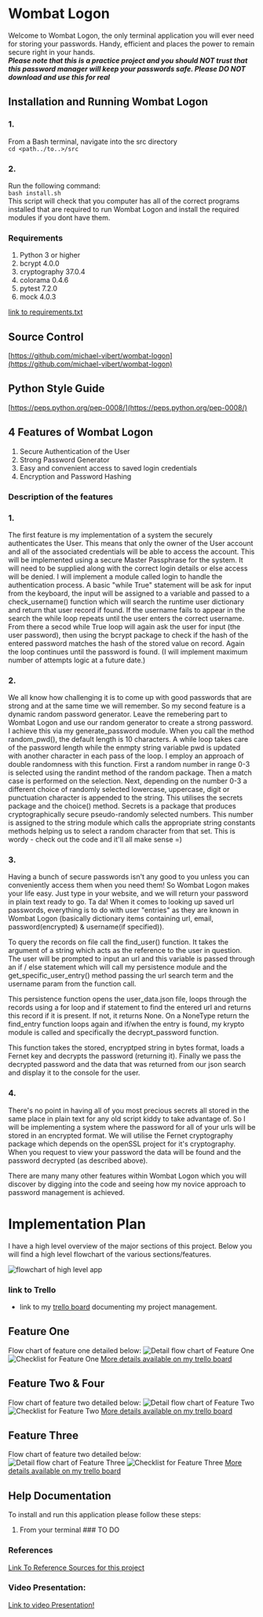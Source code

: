 # Wombat Logon
Welcome to Wombat Logon, the only terminal application you will ever need for storing your passwords. Handy, efficient and places the power to remain secure right in your hands.  
_**Please note that this is a practice project and you should NOT trust that this password manager will keep your
passwords safe. Please DO NOT download and use this for real**_

## Installation and Running Wombat Logon

### 1. 
From a Bash terminal, navigate into the src directory  
``` cd <path../to..>/src ```  
### 2.
Run the following command:  
``` bash install.sh ```  
This script will check that you computer has all of the correct programs installed that are required to run Wombat Logon and install the required modules if you dont have them. 

### Requirements 
1. Python 3 or higher
2. bcrypt 4.0.0
3. cryptography 37.0.4
4. colorama 0.4.6
5. pytest 7.2.0
6. mock 4.0.3  

[link to requirements.txt](./src/requirements.txt)



## Source Control
[https://github.com/michael-vibert/wombat-logon](https://github.com/michael-vibert/wombat-logon)

## Python Style Guide
[https://peps.python.org/pep-0008/](https://peps.python.org/pep-0008/)

## 4 Features of Wombat Logon

1. Secure Authentication of the User
2. Strong Password Generator
3. Easy and convenient access to saved login credentials
4. Encryption and Password Hashing

### Description of the features

### 1.
The first feature is my implementation of a system the securely authenticates the User. This means that only the 
owner of the User account and all of the associated credentials will be able to access the account. This will be
implemented using a secure Master Passphrase for the system. It will need to be supplied along with the correct login
details or else access will be denied. I will implement a module called login to handle the authentication process. 
A basic "while True" statement will be ask for input from the keyboard, the input will be assigned to a variable and passed
to a check_username() function which will search the runtime user dictionary and return that user record if found. If the 
username fails to appear in the search the while loop repeats until the user enters the correct username.  
From there a secod while True loop will again ask the user for input (the user password), then using the bcrypt package to 
check if the hash of the entered password matches the hash of the stored value on record. Again the loop continues 
until the password is found. (I will implement maximum number of attempts logic at a future date.)
### 2. 
We all know how challenging it is to come up with good passwords that are strong and at the same time we will remember. 
So my second feature is a dynamic random password generator. Leave the remebering part to Wombat Logon and use our random 
generator to create a strong password. I achieve this via my generate_password module. When you call the method random_pwd(), the
default length is 10 characters. A while loop takes care of the password length while the enmpty string variable pwd is updated with
another character in each pass of the loop. I employ an approach of double randomness with this function. First a random number
in range 0-3 is selected using the randint method of the random package. Then a match case is performed on the selection. Next, 
depending on the number 0-3 a different choice of randomly selected lowercase, uppercase, digit or punctuation character is appended 
to the string. This utilises the secrets package and the choice() method. Secrets is a package that produces cryptographically 
secure pseudo-randomly selected numbers. This number is assigned to the string module which calls the appropriate string constants
methods helping us to select a random character from that set. This is wordy - check out the code and it'll all make sense =)
### 3. 
Having a bunch of secure passwords isn't any good to you unless you can conveniently access them when you need them! So Wombat Logon makes your 
life easy. Just type in your website, and we will return your password in plain text ready to go. Ta da! When it comes to looking up saved 
url passwords, everything is to do with user "entries" as they are known in Wombat Logon (basically dictionary items containing
url, email, password(encrypted) & username(if specified)).  

To query the records on file call the find_user() function. It takes the argument of 
a string which acts as the reference to the user in question. The user will be prompted to input an url and this variable is passed through an if / 
else statement which will call my persistence module and the get_specific_user_entry() method passing the url search term and the username param from
the function call. 

This persistence function opens the user_data.json file, loops through the records using a for loop and if statement to find the 
entered url and returns this record if it is present. If not, it returns None. On a NoneType return the find_entry function loops again 
and if/when the entry is found, my krypto module is called and specifically the decrypt_password function. 

This function takes the stored, encryptped string in bytes format, loads a Fernet key and decrypts the password (returning it). Finally we pass the decrypted password and the data that was returned
from our json search and display it to the console for the user. 


### 4.
There's no point in having all of you most precious secrets all stored in the same place in plain text for any old script kiddy 
to take advantage of. So I will be implementing a system where the password for all of your urls will be stored in an encrypted format. 
We will utilise the Fernet cryptography package which depends on the openSSL project for it's cryptography. When you request to view
your password the data will be found and the password decrypted (as described above). 

There are many many other features within Wombat Logon which you will discover by digging into the 
code and seeing how my novice approach to password management is achieved.

# Implementation Plan
I have a high level overview of the major sections of this project. 
Below you will find a high level flowchart of the various sections/features.

![flowchart of high level app](./docs/Wombat%20Logon.drawio.png)

### link to Trello
- link to my [trello board](https://trello.com/b/5ibuUPZm) documenting my project management. 

## Feature One

Flow chart of feature one detailed below:
![Detail flow chart of Feature One](./docs/FeatureOne.drawio.png)
![Checklist for Feature One](./docs/checklistF1.png)
[More details available on my trello board](https://trello.com/b/5ibuUPZm)

## Feature Two & Four

Flow chart of feature two detailed below:
![Detail flow chart of Feature Two](./docs/FlowChartFeatureTwo.drawio.png)
![Checklist for Feature Two](./docs/checklistF2.png)
[More details available on my trello board](https://trello.com/b/5ibuUPZm)

## Feature Three

Flow chart of feature two detailed below:
![Detail flow chart of Feature Three](./docs/Wombat%20Logon%20Feature%20Three.drawio.png)
![Checklist for Feature Three](./docs/checklistF3.png)
[More details available on my trello board](https://trello.com/b/5ibuUPZm)

## Help Documentation
To install and run this application please follow these steps:
1. From your terminal ### TO DO

### References
[Link To Reference Sources for this project](docs/references.md)

### Video Presentation:
[Link to video Presentation!](https://youtu.be/surhyMHsgps)
